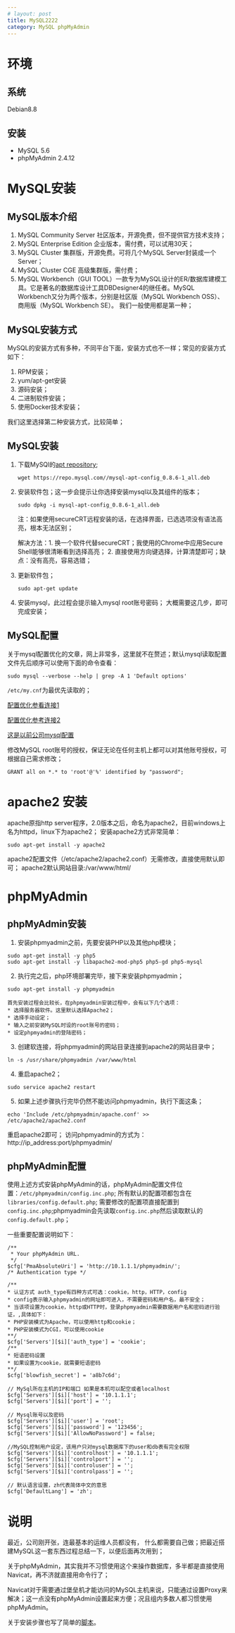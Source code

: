 ```yaml
---
# layout: post
title: MySQL2222
category: MySQL phpMyAdmin
---
```

# 环境
## 系统
Debian8.8
## 安装
* MySQL 5.6
* phpMyAdmin 2.4.12

# MySQL安装
## MySQL版本介绍
1. MySQL Community Server 社区版本，开源免费，但不提供官方技术支持；
2. MySQL Enterprise Edition 企业版本，需付费，可以试用30天；
3. MySQL Cluster 集群版，开源免费。可将几个MySQL Server封装成一个Server；
4. MySQL Cluster CGE 高级集群版，需付费；
5. MySQL Workbench（GUI TOOL）一款专为MySQL设计的ER/数据库建模工具。它是著名的数据库设计工具DBDesigner4的继任者。MySQL Workbench又分为两个版本，分别是社区版（MySQL Workbench OSS）、商用版（MySQL Workbench SE）。
我们一般使用都是第一种；

## MySQL安装方式
MySQL的安装方式有多种，不同平台下面，安装方式也不一样；常见的安装方式如下：
1. RPM安装；
2. yum/apt-get安装
3. 源码安装；
4. 二进制软件安装；
5. 使用Docker技术安装；

我们这里选择第二种安装方式，比较简单；

## MySQL安装
1. 下载MySQl的[apt repository](http://dev.mysql.com/downloads/repo/apt/);
    ```
    wget https://repo.mysql.com//mysql-apt-config_0.8.6-1_all.deb
    ```
2. 安装软件包；这一步会提示让你选择安装mysql以及其组件的版本；
    ```
    sudo dpkg -i mysql-apt-config_0.8.6-1_all.deb
    ```
    注：如果使用secureCRT远程安装的话，在选择界面，已选选项没有语法高亮，根本无法区别；

    解决方法：1. 换一个软件代替secureCRT；我使用的Chrome中应用Secure Shell能够很清晰看到选择高亮；
              2. 直接使用方向键选择，计算清楚即可；缺点：没有高亮，容易选错；
3. 更新软件包；
    ```
    sudo apt-get update
    ```
4. 安装mysql，此过程会提示输入mysql root账号密码；
大概需要这几步，即可完成安装；

## MySQL配置
关于mysql配置优化的文章，网上非常多，这里就不在赘述；默认mysql读取配置文件先后顺序可以使用下面的命令查看：
```
sudo mysql --verbose --help | grep -A 1 'Default options'
```
`/etc/my.cnf`为最优先读取的；

[配置优化参看连接1](https://my.oschina.net/yongyi/blog/611044)

[配置优化参考连接2](https://blog.imdst.com/mysql-5-6-pei-zhi-you-hua/)

[这是以前公司mysql配置](https://github.com/cuipf0823/env_delopy/blob/master/my.cnf)

修改MySQL root账号的授权，保证无论在任何主机上都可以对其他账号授权，可根据自己需求修改；
```
GRANT all on *.* to 'root'@'%' identified by "password";
```
# apache2 安装
apache原指http server程序，2.0版本之后，命名为apache2，目前windows上名为httpd，linux下为apache2；
安装apache2方式非常简单：
```
sudo apt-get install -y apache2
```
apache2配置文件（/etc/apache2/apache2.conf）无需修改，直接使用默认即可；
apache2默认网站目录:/var/www/html/

# phpMyAdmin
## phpMyAdmin安装
1. 安装phpmyadmin之前，先要安装PHP以及其他php模块；
```
sudo apt-get install -y php5
sudo apt-get install -y libapache2-mod-php5 php5-gd php5-mysql
```
2. 执行完之后，php环境部署完毕，接下来安装phpmyadmin；
```
sudo apt-get install -y phpmyadmin
```
    首先安装过程会比较长，在phpmyadmin安装过程中，会有以下几个选项：
    * 选择服务器软件。这里默认选择Apache2；
    * 选择手动设定；
    * 输入之前安装MySQL时设的root账号的密码；
    * 设定phpmyadmin的登陆密码；

3. 创建软连接，将phpmyadmin的网站目录连接到apache2的网站目录中；
```
ln -s /usr/share/phpmyadmin /var/www/html
```
4. 重启apache2；
```
sudo service apache2 restart
```
5. 如果上述步骤执行完毕仍然不能访问phpmyadmin，执行下面这条；
```
echo 'Include /etc/phpmyadmin/apache.conf' >> /etc/apache2/apache2.conf
```

重启apache2即可； 访问phpmyadmin的方式为：http://ip_address:port/phpmyadmin/

## phpMyAdmin配置
使用上述方式安装phpMyAdmin的话，phpMyAdmin配置文件位置：`/etc/phpmyadmin/config.inc.php`;
所有默认的配置项都包含在`libraries/config.default.php`; 需要修改的配置项直接配置到`config.inc.php`;phpmyadmin会先读取`config.inc.php`然后读取默认的`config.default.php`；

一些重要配置说明如下：
```
/**
 * Your phpMyAdmin URL.
 */
$cfg['PmaAbsoluteUri'] = 'http://10.1.1.1/phpmyadmin/';
/* Authentication type */

/**
* 认证方式 auth_type有四种方式可选：cookie，http，HTTP，config
* config表示输入phpmyadmin的网址即可进入，不需要密码和用户名，最不安全；
* 当该项设置为cookie，http或HTTP时，登录phpmyadmin需要数据用户名和密码进行验证，,具体如下：
* PHP安装模式为Apache，可以使用http和cookie；
* PHP安装模式为CGI，可以使用cookie
**/
$cfg['Servers'][$i]['auth_type'] = 'cookie';
/**
* 短语密码设置
* 如果设置为cookie，就需要短语密码
**/
$cfg['blowfish_secret'] = 'a8b7c6d';

// MySql所在主机的IP和端口 如果是本机可以配空或者localhost
$cfg['Servers'][$i]['host'] = '10.1.1.1';
$cfg['Servers'][$i]['port'] = '';

// Mysql账号以及密码
$cfg['Servers'][$i]['user'] = 'root';
$cfg['Servers'][$i]['password'] = '123456';
$cfg['Servers'][$i]['AllowNoPassword'] = false;

//MySQL控制用户设定，该用户只对mysql数据库下的user和db表有完全权限
$cfg['Servers'][$i]['controlhost'] = '10.1.1.1';
$cfg['Servers'][$i]['controlport'] = '';
$cfg['Servers'][$i]['controluser'] = '';
$cfg['Servers'][$i]['controlpass'] = '';

// 默认语言设置，zh代表简体中文的意思
$cfg['DefaultLang'] = 'zh';

```
# 说明
最近，公司刚开张，连最基本的运维人员都没有， 什么都需要自己做；把最近搭建MySQL这一套东西过程总结一下，以便后面再次用到；

关于phpMyAdmin，其实我并不习惯使用这个来操作数据库，多半都是直接使用Navicat，再不济就直接用命令行了；

Navicat对于需要通过堡垒机才能访问的MySQL主机来说，只能通过设置Proxy来解决；这一点没有phpMyAdmin设置起来方便；况且组内多数人都习惯使用phpMyAdmin。

关于安装步骤也写了简单的[脚本](http://note.youdao.com/)。
